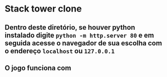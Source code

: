 # Stack tower clone

## Dentro deste diretório, se houver python instalado digite `python -m http.server 80` e em seguida acesse o navegador de sua escolha com o endereço `localhost` ou `127.0.0.1`

## O jogo funciona com 